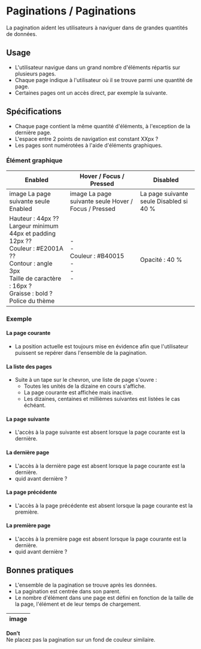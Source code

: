 # Paginations / Paginations

La pagination aident les utilisateurs à naviguer dans de grandes quantités de données.

## Usage

- L'utilisateur navigue dans un grand nombre d'éléments répartis sur plusieurs pages.
- Chaque page indique à l'utilisateur où il se trouve parmi une quantité de page.
- Certaines pages ont un accès direct, par exemple la suivante.

## Spécifications

- Chaque page contient la même quantité d'éléments, à l'exception de la dernière page.
- L'espace entre 2 points de navigation est constant XXpx ?
- Les pages sont numérotées à l'aide d'éléments graphiques.

### Élément graphique

Enabled | Hover / Focus / Pressed | Disabled
------------ | ------------- | ------------- |
image La page suivante seule Enabled | image La page suivante seule Hover / Focus / Pressed | La page suivante seule Disabled si 40 %
Hauteur : 44px ??  <br> Largeur minimum 44px et padding 12px ?? <br> Couleur : #E2001A ??  <br> Contour : angle 3px <br> Taille de caractère : 16px ? <br> Graisse : bold ? <br> Police du thème | - <br> - <br> Couleur : #B40015  <br> - <br> - <br> - <br> | Opacité : 40 %

### Exemple

#### La page courante

- La position actuelle est toujours mise en évidence afin que l'utilisateur puissent se repérer dans l'ensemble de la pagination.

#### La liste des pages

- Suite à un tape sur le chevron, une liste de page s'ouvre :
  - Toutes les unités de la dizaine en cours s'affiche.
  - La page courante est affichée mais inactive.
  - Les dizaines, centaines et millièmes suivantes est listées le cas échéant.

#### La page suivante

- L'accès à la page suivante est absent lorsque la page courante est la dernière.

#### La dernière page

- L'accès à la dernière page est absent lorsque la page courante est la dernière.
- quid avant dernière ?

#### La page précédente

- L'accès à la page précédente est absent lorsque la page courante est la première.

#### La première page

- L'accès à la première page est absent lorsque la page courante est la dernière.
- quid avant dernière ?

## Bonnes pratiques

- L'ensemble de la pagination se trouve après les données.
- La pagination est centrée dans son parent.
- Le nombre d'élément dans une page est défini en fonction de la taille de la page, l'élément et de leur temps de chargement.


 <div class="do-dont">
 <div class="dont">

image |
------------ |
**Don’t** <br/> Ne placez pas la pagination sur un fond de couleur similaire.

 </div>
 </div>

